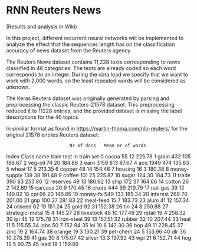 # RNN Reuters News

(Results and analysis in Wiki)

In this project, different recurrent neural networks will be implemented to analyze the effect that the sequences length has on the classification accuracy of news dataset from the Reuters agency.

The Reuters News dataset contains 11,228 texts corresponding to news classified in 46 categories. The texts are already coded so each word corresponds to an integer. During the data load we specify that we want to work with 2,000 words, so the least repeated words will be considered as unknown.

The Keras Reuters dataset was originally generated by parsing and preprocessing the classic Reuters-21578 dataset. This preprocessing reduced it to 11228 entries, and the provided dataset is missing the label descriptions for the 46 topics.

In similiar format as found in https://martin-thoma.com/nlp-reuters/ for the original 21578 entries Reuters dataset:

                            Nr of docs   Mean nr of words
Index  Class name           train  test  in train set
  0    cocoa                   55    12   225.78
  1    grain                  432   105   188.67
  2    veg-oil                 74    20   184.86
  3    earn                  3159   813    87.67
  4    acq                   1949   474   135.83
  5    wheat                   17     5   213.35
  6    copper                  48    14   154.46
  7    housing                 16     3   180.38
  8    money-supply           139    38   191.48
  9    coffee                 101    25   225.87
 10    sugar                  124    30   184.73
 11    trade                  390    83   253.80
 12    reserves                49    13   186.92
 13    ship                   172    37   164.66
 14    cotton                  26     2   142.69
 15    carcass                 20     9   170.45
 16    crude                  444    99   219.79
 17    nat-gas                 39    12   149.82
 18    cpi                     66    20   146.85
 19    money-fx               549   133   185.34
 20    interest               269    70   201.00
 21    gnp                    100    27   281.83
 22    meal-feed               15     7   183.73
 23    alum                    41    12   157.34
 24    oilseed                 62    19   151.24
 25    gold                    92    31   152.38
 26    tin                     24     8   259.88
 27    strategic-metal         15     4   145.27
 28    livestock               48    10   177.48
 29    retail                  19     4   258.32
 30    ipi                     45    12   175.78
 31    iron-steel              39    13   157.51
 32    rubber                  32    10   207.44
 33    heat                    11     5   115.55
 34    jobs                    50     7   152.94
 35    lei                     10     6   142.30
 36    bop                     49    11   228.45
 37    zinc                    19     2   164.74
 38    orange                  19     3   130.21
 39    pet-chem                24     5   153.96
 40    dlr                     36    10   278.39
 41    gas                     30     8   175.07
 42    silver                  13     3   197.92
 43    wpi                     21     6   152.71
 44    hog                     12     5    90.75
 45    lead                    18     1   159.89
